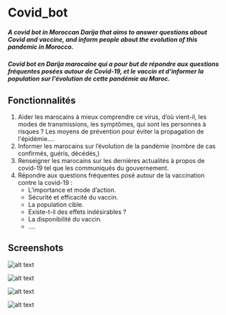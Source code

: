 # Covid_bot
##### A covid bot in Moroccan Darija that aims to answer questions about Covid and vaccine, and inform people about the evolution of this pandemic in Morocco.
##### Covid bot en Darija marocaine qui a pour but de répondre aux questions fréquentes posées autour de Covid-19, et le vaccin et d'informer la population sur l'évolution de cette pandémie au Maroc.


## Fonctionnalités
  1. Aider les marocains à mieux comprendre ce virus, d’où vient-il, les modes de transmissions, les symptômes, qui sont les personnes à risques ? Les moyens de prévention pour         éviter la propagation de l'épidémie....
  2. Informer les marocains sur l’évolution de la pandémie (nombre de cas confirmés, guéris, décédés,)
  3. Renseigner les marocains sur les dernières actualités à propos de covid-19 tel que les communiqués du gouvernement.
  4. Répondre aux questions fréquentes posé autour de la vaccination contre la covid-19 :
      - L’importance et mode d’action.
      - Sécurité et efficacité du vaccin.
      - La population cible.
      - Existe-t-il des effets indésirables ?
      - La disponibilité du vaccin.
      - ....
    
 ## Screenshots
 
 ![alt text](https://i.imgur.com/Anxg3YU.png)
 
 ![alt text](https://i.imgur.com/hXW1O95.png)
 
 ![alt text](https://i.imgur.com/OHs4c81.png)
 
 ![alt text](https://i.imgur.com/BKCpgPg.png)
